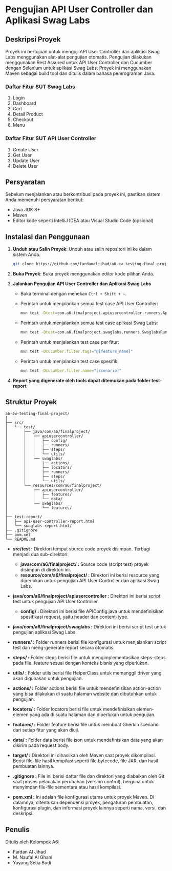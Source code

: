 # Pengujian API User Controller dan Aplikasi Swag Labs

## Deskripsi Proyek

Proyek ini bertujuan untuk menguji API User Controller dan aplikasi Swag Labs menggunakan alat-alat pengujian otomatis. Pengujian dilakukan menggunakan Rest Assured untuk API User Controller dan Cucumber dengan Selenium untuk aplikasi Swag Labs. Proyek ini menggunakan Maven sebagai build tool dan ditulis dalam bahasa pemrograman Java.

### Daftar Fitur SUT Swag Labs

1. Login
2. Dashboard
3. Cart
4. Detail Product
5. Checkout
6. Menu

### Daftar Fitur SUT API User Controller

1. Create User
2. Get User
3. Update User
4. Delete User

## Persyaratan

Sebelum menjalankan atau berkontribusi pada proyek ini, pastikan sistem Anda memenuhi persyaratan berikut:

- Java JDK 8+
- Maven
- Editor kode seperti IntelliJ IDEA atau Visual Studio Code (opsional)

## Instalasi dan Penggunaan

1. **Unduh atau Salin Proyek**: Unduh atau salin repositori ini ke dalam sistem Anda.

   ```bash
   git clone https://github.com/fardanaljihad/a6-sw-testing-final-project.git
   ```

2. **Buka Proyek**: Buka proyek menggunakan editor kode pilihan Anda.

3. **Jalankan Pengujian API User Controller dan Aplikasi Swag Labs**

   - Buka terminal dengan menekan `Ctrl + Shift + ~`.
   - Perintah untuk menjalankan semua test case API User Controller:
     ```bash
     mvn test -Dtest=com.a6.finalproject.apiusercontroller.runners.ApiUserControllerRunCucumberTest
     ```
   - Perintah untuk menjalankan semua test case aplikasi Swag Labs:

     ```bash
     mvn test -Dtest=com.a6.finalproject.swaglabs.runners.SwaglabsRunCucumberTest
     ```

   - Perintah untuk menjalankan test case per fitur:
     ```bash
     mvn test -Dcucumber.filter.tags="@[feature_name]"
     ```
   - Perintah untuk menjalankan test case spesifik:
     ```bash
     mvn test -Dcucumber.filter.name="[scenario]"
     ```

4. **Report yang digenerate oleh tools dapat ditemukan pada folder test-report**

## Struktur Proyek

```
a6-sw-testing-final-project/
│
├── src/
│   └── test/
│       ├── java/com/a6/finalproject/
│       │   ├── apiusercontroller/
│       │   │   ├── config/
│       │   │   ├── runners/
│       │   │   ├── steps/
│       │   │   └── utils/
│       │   └── swaglabs/
│       │       ├── actions/
│       │       ├── locators/
│       │       ├── runners/
│       │       ├── steps/
│       │       └── utils/
│       └── resources/com/a6/finalproject/
│           ├── apiusercontroller/
│           │   ├── features/
│           │   └── data/
│           └── swaglabs/
│               └── features/
│
├── test-report/
│   ├── api-user-controller-report.html
│   └── swaglabs-report.html/
├── .gitignore
├── pom.xml
└── README.md

```

- **src/test :** Direktori tempat source code proyek disimpan. Terbagi menjadi dua sub-direktori:

  - **java/com/a6/finalproject/ :** Source code (script test) proyek disimpan di direktori ini.
  - **resource/com/a6/finalproject/ :** Direktori ini berisi resource yang diperlukan untuk pengujian API User Controller dan aplikasi Swag Labs.

- **java/com/a6/finalproject/apiusercontroller :** Direktori ini berisi script test untuk pengujian API User Controller.

  - **config/ :** Direktori ini berisi file APIConfig.java untuk mendefinisikan spesifikasi request, yaitu header dan content-type.

- **java/com/a6/finalproject/swaglabs :** Direktori ini berisi script test untuk pengujian aplikasi Swag Labs.

- **runners/ :** Folder runners berisi file konfigurasi untuk menjalankan script test dan meng-generate report secara otomatis.

- **steps/ :** Folder steps berisi file untuk mengimplementasikan steps-steps pada file .feature sesuai dengan konteks bisnis yang diperlukan.

- **utils/ :** Folder utils berisi file HelperClass untuk memanggil driver yang akan digunakan untuk pengujian.

- **actions/ :** Folder actions berisi file untuk mendefinisikan action-action yang bisa dilakukan di suatu halaman website dan dibutuhkan untuk pengujian.

- **locators/ :** Folder locators berisi file untuk mendefinisikan elemen-elemen yang ada di suatu halaman dan diperlukan untuk pengujian.

- **features/ :** Folder feature berisi file untuk membuat Gherkin scenario dari setiap fitur yang akan diuji.

- **data/ :** Folder data berisi file json untuk mendefinisikan data yang akan dikirim pada request body.

- **target/ :** Direktori ini dihasilkan oleh Maven saat proyek dikompilasi. Berisi file-file hasil kompilasi seperti file bytecode, file JAR, dan hasil pembuatan lainnya.

- **.gitignore :** File ini berisi daftar file dan direktori yang diabaikan oleh Git saat proses pelacakan perubahan (version control), berguna untuk menyimpan file-file sementara atau hasil kompilasi.

- **pom.xml :** Ini adalah file konfigurasi utama untuk proyek Maven. Di dalamnya, ditentukan dependensi proyek, pengaturan pembuatan, konfigurasi plugin, dan informasi proyek lainnya seperti nama, versi, dan deskripsi.

## Penulis

Ditulis oleh Kelompok A6:

- Fardan Al Jihad
- M. Naufal Al Ghani
- Yayang Setia Budi
